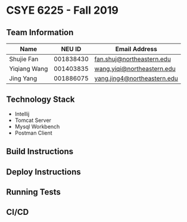 # CSYE 6225 - Fall 2019

## Team Information

 Name | NEU ID | Email Address 
 -----|--------|--------------
 Shujie Fan   | 001838430 | fan.shuj@northeastern.edu 
 Yiqiang Wang | 001403835 | wang.yiqi@northeastern.edu 
 Jing Yang    | 001886075 | yang.jing4@northeastern.edu 

## Technology Stack
* Intellij
* Tomcat Server
* Mysql Workbench
* Postman Client


## Build Instructions


## Deploy Instructions


## Running Tests


## CI/CD


